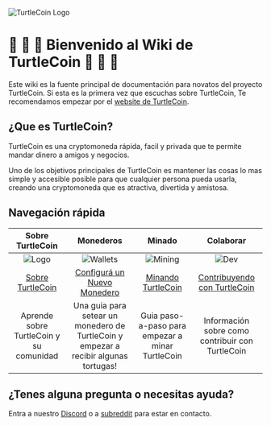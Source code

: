 ![TurtleCoin Logo](images/turtlecoin_logo.png)

# :turtle: :turtle: :turtle: Bienvenido al Wiki de TurtleCoin :turtle: :turtle: :turtle:

Este wiki es la fuente principal de documentación para novatos del proyecto TurtleCoin. Si esta es la primera vez que escuchas sobre TurtleCoin, Te recomendamos empezar por el [website de TurtleCoin](https://turtlecoin.lol/).

## ¿Que es TurtleCoin?

TurtleCoin es una cryptomoneda rápida, facil y privada que te permite mandar dinero a amigos y negocios.

Uno de los objetivos principales de TurtleCoin es mantener las cosas lo mas simple y accesible posible para que cualquier persona pueda usarla, creando una cryptomoneda que es atractiva, divertida y amistosa.

## Navegación rápida

| **Sobre TurtleCoin** | **Monederos** | **Minado** | **Colaborar** |
|:----------------------:|:-------------:|:------------:|:------------------:|
| ![Logo](images/table_logo.png) | ![Wallets](images/table_wallet.png) | ![Mining](images/table_mine.png) | ![Dev](images/table_dev.png) |
| [Sobre TurtleCoin](about/About-TurtleCoin) | [Configurá un Nuevo Monedero](Getting-Started#new-wallet) | [Minando TurtleCoin](Getting-Started#mining) | [Contribuyendo con TurtleCoin](about/Contributing) |
| Aprende sobre TurtleCoin y su comunidad | Una guia para setear un monedero de TurtleCoin y empezar a recibir algunas tortugas! | Guia paso-a-paso para empezar a minar TurtleCoin | Información sobre como contribuir con TurtleCoin |

## ¿Tenes alguna pregunta o necesitas ayuda?

Entra a nuestro [Discord](http://chat.turtlecoin.lol/) o a [subreddit](https://www.reddit.com/r/TRTL/) para estar en contacto.



